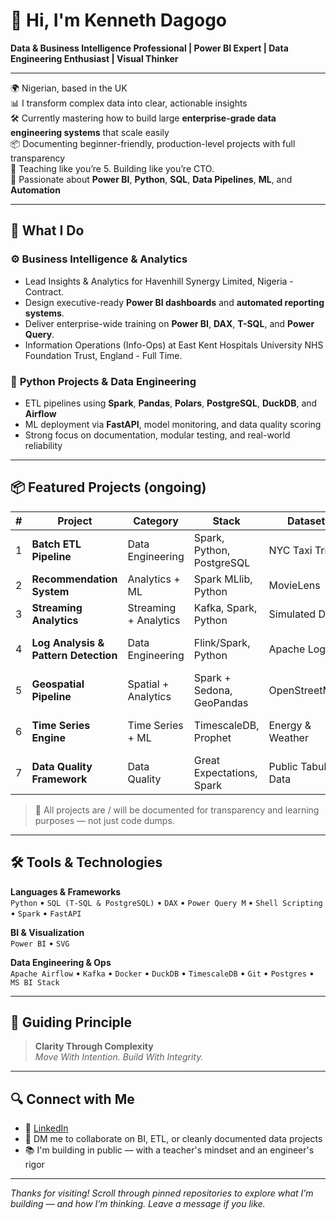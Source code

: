 # 👋 Hi, I'm Kenneth Dagogo

**Data & Business Intelligence Professional | Power BI Expert | Data Engineering Enthusiast | Visual Thinker**

---

🌍 Nigerian, based in the UK  
📊 I transform complex data into clear, actionable insights  
🛠 Currently mastering how to build large **enterprise-grade data engineering systems** that scale easily  
📦 Documenting beginner-friendly, production-level projects with full transparency  
👶 Teaching like you’re 5. Building like you’re CTO.  
🚀 Passionate about **Power BI**, **Python**, **SQL**, **Data Pipelines**, **ML**, and **Automation**

---

## 🧠 What I Do

### ⚙️ **Business Intelligence & Analytics**
- Lead Insights & Analytics for Havenhill Synergy Limited, Nigeria - Contract.
- Design executive-ready **Power BI dashboards** and **automated reporting systems**.
- Deliver enterprise-wide training on **Power BI**, **DAX**, **T-SQL**, and **Power Query**.
- Information Operations (Info-Ops) at East Kent Hospitals University NHS Foundation Trust, England - Full Time.


### 🔧 **Python Projects & Data Engineering**
- ETL pipelines using **Spark**, **Pandas**, **Polars**, **PostgreSQL**, **DuckDB**, and **Airflow**
- ML deployment via **FastAPI**, model monitoring, and data quality scoring
- Strong focus on documentation, modular testing, and real-world reliability

---

## 📦 Featured Projects (ongoing)

| # | Project | Category | Stack | Dataset | Pipeline Output | Outcome |
|---|---------|----------|-------|---------|-----------------|---------|
| 1 | **Batch ETL Pipeline** | Data Engineering | Spark, Python, PostgreSQL | NYC Taxi Trips | ETL pipeline with DB load | Dashboard in Power BI |
| 2 | **Recommendation System** | Analytics + ML | Spark MLlib, Python | MovieLens | User-item recommendations | Served via FastAPI |
| 3 | **Streaming Analytics** | Streaming + Analytics | Kafka, Spark, Python | Simulated Data | Windowed real-time stats | Alerts & dashboards |
| 4 | **Log Analysis & Pattern Detection** | Data Engineering | Flink/Spark, Python | Apache Logs | Error trend analysis | Anomaly detection model |
| 5 | **Geospatial Pipeline** | Spatial + Analytics | Spark + Sedona, GeoPandas | OpenStreetMap | Spatial joins & heatmaps | Animated spatial views |
| 6 | **Time Series Engine** | Time Series + ML | TimescaleDB, Prophet | Energy & Weather | Forecasting & resampling | Threshold-based alerts |
| 7 | **Data Quality Framework** | Data Quality | Great Expectations, Spark | Public Tabular Data | Validation reports | Data quality scorecards |

> 🧪 All projects are / will be documented for transparency and learning purposes — not just code dumps.

---

## 🛠️ Tools & Technologies

**Languages & Frameworks**  
`Python` • `SQL (T-SQL & PostgreSQL)` • `DAX` • `Power Query M` • `Shell Scripting` • `Spark` • `FastAPI` 

**BI & Visualization**  
`Power BI` • `SVG`

**Data Engineering & Ops**  
`Apache Airflow` • `Kafka` • `Docker` • `DuckDB` • `TimescaleDB` • `Git` • `Postgres` • `MS BI Stack`

---

## 🧭 Guiding Principle

> **Clarity Through Complexity**  
> _Move With Intention. Build With Integrity._

---

## 🔍 Connect with Me

- 💼 [LinkedIn](https://www.linkedin.com/in/kenneth-dagogo/)  
- 💬 DM me to collaborate on BI, ETL, or cleanly documented data projects  
- 📚 I'm building in public — with a teacher's mindset and an engineer's rigor

---

_Thanks for visiting! Scroll through pinned repositories to explore what I’m building — and how I’m thinking. Leave a message if you like._  
